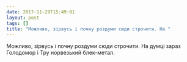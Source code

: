 ```yaml
---
date: 2017-11-29T15:49:01
layout: post
tags: []
title: "Можливо, зірвусь і почну роздуми сюди строчити. На "
---
```

Можливо, зірвусь і почну роздуми сюди строчити. На думці зараз Голодомор і Тру норвезький блек-метал.